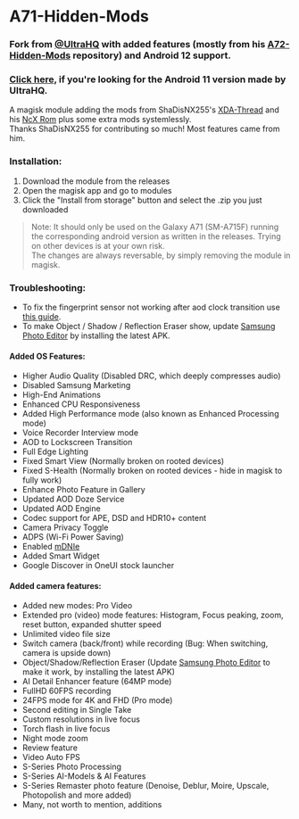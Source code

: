 # A71-Hidden-Mods
### Fork from [@UltraHQ](https://github.com/UltraHQ) with added features (mostly from his [A72-Hidden-Mods](https://github.com/UltraHQ/A72-Hidden-Mods) repository) and Android 12 support.

### [Click here](https://github.com/UltraHQ/A71-Hidden-Mods/tree/Android-11), if you're looking for the Android 11 version made by UltraHQ.
A magisk module adding the mods from ShaDisNX255's [XDA-Thread](https://forum.xda-developers.com/t/samsung-galaxy-a71-working-mods.4173295/) and his [NcX Rom](https://forum.xda-developers.com/t/rom-oneui-2-5-twrp-ncx-2-5-for-a71-sm-a715f.4174135/) plus some extra mods systemlessly.<br/>
Thanks ShaDisNX255 for contributing so much! Most features came from him.

### Installation:
1. Download the module from the releases
2. Open the magisk app and go to modules
3. Click the "Install from storage" button and select the .zip you just downloaded

> Note: It should only be used on the Galaxy A71 (SM-A715F) running the corresponding android version as written in the releases. Trying on other devices is at your own risk.<br/>The changes are always reversable, by simply removing the module in magisk.

### Troubleshooting:
- To fix the fingerprint sensor not working after aod clock transition use [this guide](https://forum.xda-developers.com/t/guide-aod-activeclock-clocktransition-bug-workaround-on-non-flagship-phones.4417185/).
- To make Object / Shadow / Reflection Eraser show, update [Samsung Photo Editor](https://www.apkmirror.com/apk/samsung-electronics-co-ltd/samsung-photo-editor/) by installing the latest APK.

#### Added OS Features:
- Higher Audio Quality (Disabled DRC, which deeply compresses audio)
- Disabled Samsung Marketing
- High-End Animations
- Enhanced CPU Responsiveness
- Added High Performance mode (also known as Enhanced Processing mode)
- Voice Recorder Interview mode
- AOD to Lockscreen Transition
- Full Edge Lighting
- Fixed Smart View (Normally broken on rooted devices)
- Fixed S-Health (Normally broken on rooted devices - hide in magisk to fully work)
- Enhance Photo Feature in Gallery
- Updated AOD Doze Service
- Updated AOD Engine
- Codec support for APE, DSD and HDR10+ content
- Camera Privacy Toggle
- ADPS (Wi-Fi Power Saving)
- Enabled [mDNIe](https://www.samsung.com/global/galaxy/what-is/mdnie/)
- Added Smart Widget
- Google Discover in OneUI stock launcher


#### Added camera features:
- Added new modes: Pro Video
- Extended pro (video) mode features: Histogram, Focus peaking, zoom, reset button, expanded shutter speed
- Unlimited video file size
- Switch camera (back/front) while recording (Bug: When switching, camera is upside down)
- Object/Shadow/Reflection Eraser (Update [Samsung Photo Editor](https://www.apkmirror.com/apk/samsung-electronics-co-ltd/samsung-photo-editor/) to make it work, by installing the latest APK)
- AI Detail Enhancer feature (64MP mode)
- FullHD 60FPS recording
- 24FPS mode for 4K and FHD (Pro mode)
- Second editing in Single Take
- Custom resolutions in live focus
- Torch flash in live focus
- Night mode zoom
- Review feature
- Video Auto FPS
- S-Series Photo Processing
- S-Series AI-Models & AI Features
- S-Series Remaster photo feature (Denoise, Deblur, Moire, Upscale, Photopolish and more added)
- Many, not worth to mention, additions
